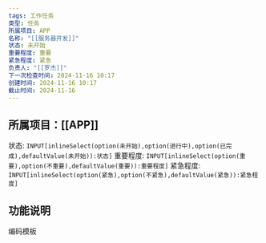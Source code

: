 ```yaml
---
tags: 工作任务
类型: 任务
所属项目: APP
名称: "[[服务器开发]]"
状态: 未开始
重要程度: 重要
紧急程度: 紧急
负责人: "[[罗杰]]"
下一次检查时间: 2024-11-16 10:17
创建时间: 2024-11-16 10:17
截止时间: 2024-11-16
---
```

## 所属项目：[[APP]]

状态: `INPUT[inlineSelect(option(未开始),option(进行中),option(已完成),defaultValue(未开始)):状态]` 重要程度: `INPUT[inlineSelect(option(重要),option(不重要),defaultValue(重要)):重要程度]` 紧急程度: `INPUT[inlineSelect(option(紧急),option(不紧急),defaultValue(紧急)):紧急程度]`

## 功能说明



编码模板
